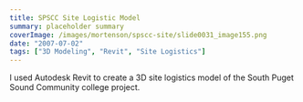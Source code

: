 ```yaml
---
title: SPSCC Site Logistic Model
summary: placeholder summary
coverImage: /images/mortenson/spscc-site/slide0031_image155.png
date: "2007-07-02"
tags: ["3D Modeling", "Revit", "Site Logistics"]
---
```


I used Autodesk Revit to create a 3D site logistics model of the South Puget Sound Community college project.
